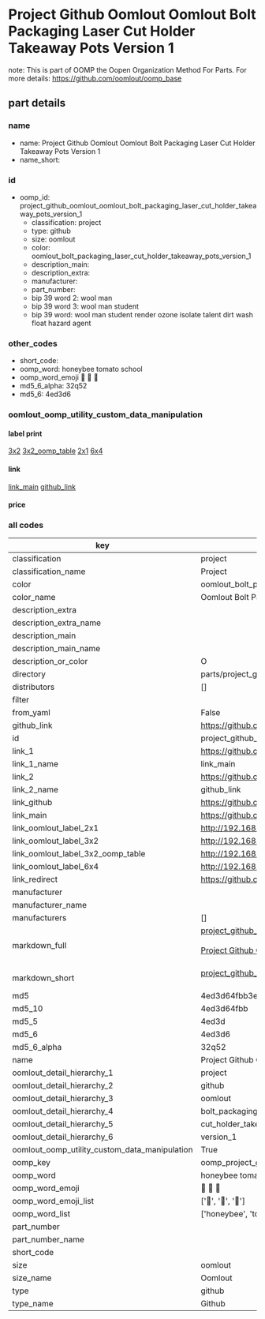 # Project Github Oomlout Oomlout Bolt Packaging Laser Cut Holder Takeaway Pots Version 1  

note: This is part of OOMP the Oopen Organization Method For Parts. For more details: https://github.com/oomlout/oomp_base

##  part details





### name
* name: Project Github Oomlout Oomlout Bolt Packaging Laser Cut Holder Takeaway Pots Version 1
* name_short: 
### id
* oomp_id: project_github_oomlout_oomlout_bolt_packaging_laser_cut_holder_takeaway_pots_version_1
  * classification: project
  * type: github
  * size: oomlout
  * color: oomlout_bolt_packaging_laser_cut_holder_takeaway_pots_version_1
  * description_main: 
  * description_extra: 
  * manufacturer: 
  * part_number: 
  * bip 39 word 2: wool man
  * bip 39 word 3: wool man student
  * bip 39 word: wool man student render ozone isolate talent dirt wash float hazard agent

### other_codes
* short_code: 
* oomp_word: honeybee tomato school
* oomp_word_emoji :honeybee: :tomato: :school:
* md5_6_alpha: 32q52
* md5_6: 4ed3d6






### oomlout_oomp_utility_custom_data_manipulation
#### label print
[3x2](http://192.168.1.245:1112/?label=oomp%2032q52)
[3x2_oomp_table](http://192.168.1.107:1112/?label=oomp%2032q52)
[2x1](http://192.168.1.242:1112/?label=oomp%2032q52)
[6x4](http://192.168.1.55:1112/?label=oomp%2032q52)    

#### link

[link_main](https://github.com/oomlout/oomlout_oomp_current_version_messy/tree/main/parts/project_github_oomlout_oomlout_bolt_packaging_laser_cut_holder_takeaway_pots_version_1) [github_link](https://github.com/oomlout/oomlout_oomp_part_src/tree/main/parts/project_github_oomlout_oomlout_bolt_packaging_laser_cut_holder_takeaway_pots_version_1)                             

#### price







### all codes 
| key | value |  
| --- | --- |  
| classification | project |  
| classification_name | Project |  
| color | oomlout_bolt_packaging_laser_cut_holder_takeaway_pots_version_1 |  
| color_name | Oomlout Bolt Packaging Laser Cut Holder Takeaway Pots Version 1 |  
| description_extra |  |  
| description_extra_name |  |  
| description_main |  |  
| description_main_name |  |  
| description_or_color | O  |  
| directory | parts/project_github_oomlout_oomlout_bolt_packaging_laser_cut_holder_takeaway_pots_version_1 |  
| distributors | [] |  
| filter |  |  
| from_yaml | False |  
| github_link | https://github.com/oomlout/oomlout_oomp_part_src/tree/main/parts/project_github_oomlout_oomlout_bolt_packaging_laser_cut_holder_takeaway_pots_version_1 |  
| id | project_github_oomlout_oomlout_bolt_packaging_laser_cut_holder_takeaway_pots_version_1 |  
| link_1 | https://github.com/oomlout/oomlout_oomp_current_version_messy/tree/main/parts/project_github_oomlout_oomlout_bolt_packaging_laser_cut_holder_takeaway_pots_version_1 |  
| link_1_name | link_main |  
| link_2 | https://github.com/oomlout/oomlout_oomp_part_src/tree/main/parts/project_github_oomlout_oomlout_bolt_packaging_laser_cut_holder_takeaway_pots_version_1 |  
| link_2_name | github_link |  
| link_github | https://github.com/oomlout/oomlout_bolt_packaging_laser_cut_holder_takeaway_pots_version_1 |  
| link_main | https://github.com/oomlout/oomlout_oomp_current_version_messy/tree/main/parts/project_github_oomlout_oomlout_bolt_packaging_laser_cut_holder_takeaway_pots_version_1 |  
| link_oomlout_label_2x1 | http://192.168.1.242:1112/?label=oomp%2032q52 |  
| link_oomlout_label_3x2 | http://192.168.1.245:1112/?label=oomp%2032q52 |  
| link_oomlout_label_3x2_oomp_table | http://192.168.1.107:1112/?label=oomp%2032q52 |  
| link_oomlout_label_6x4 | http://192.168.1.55:1112/?label=oomp%2032q52 |  
| link_redirect | https://github.com/oomlout/oomlout_bolt_packaging_laser_cut_holder_takeaway_pots_version_1 |  
| manufacturer |  |  
| manufacturer_name |  |  
| manufacturers | [] |  
| markdown_full | [project_github_oomlout_oomlout_bolt_packaging_laser_cut_holder_takeaway_pots_version_1](https://github.com/oomlout/oomlout_oomp_current_version_messy/tree/main/parts/project_github_oomlout_oomlout_bolt_packaging_laser_cut_holder_takeaway_pots_version_1)<br>[](https://github.com/oomlout/oomlout_oomp_current_version_messy/tree/main/parts/project_github_oomlout_oomlout_bolt_packaging_laser_cut_holder_takeaway_pots_version_1)<br>[Project Github Oomlout Oomlout Bolt Packaging Laser Cut Holder Takeaway Pots Version 1](https://github.com/oomlout/oomlout_oomp_current_version_messy/tree/main/parts/project_github_oomlout_oomlout_bolt_packaging_laser_cut_holder_takeaway_pots_version_1)<br><br> |  
| markdown_short | [project_github_oomlout_oomlout_bolt_packaging_laser_cut_holder_takeaway_pots_version_1](https://github.com/oomlout/oomlout_oomp_current_version_messy/tree/main/parts/project_github_oomlout_oomlout_bolt_packaging_laser_cut_holder_takeaway_pots_version_1)<br><br> |  
| md5 | 4ed3d64fbb3ebbadda4f4b61aee1b7ea |  
| md5_10 | 4ed3d64fbb |  
| md5_5 | 4ed3d |  
| md5_6 | 4ed3d6 |  
| md5_6_alpha | 32q52 |  
| name | Project Github Oomlout Oomlout Bolt Packaging Laser Cut Holder Takeaway Pots Version 1 |  
| oomlout_detail_hierarchy_1 | project |  
| oomlout_detail_hierarchy_2 | github |  
| oomlout_detail_hierarchy_3 | oomlout |  
| oomlout_detail_hierarchy_4 | bolt_packaging_laser |  
| oomlout_detail_hierarchy_5 | cut_holder_takeaway_pots |  
| oomlout_detail_hierarchy_6 | version_1 |  
| oomlout_oomp_utility_custom_data_manipulation | True |  
| oomp_key | oomp_project_github_oomlout_oomlout_bolt_packaging_laser_cut_holder_takeaway_pots_version_1 |  
| oomp_word | honeybee tomato school |  
| oomp_word_emoji | :honeybee: :tomato: :school: |  
| oomp_word_emoji_list | [':honeybee:', ':tomato:', ':school:'] |  
| oomp_word_list | ['honeybee', 'tomato', 'school'] |  
| part_number |  |  
| part_number_name |  |  
| short_code |  |  
| size | oomlout |  
| size_name | Oomlout |  
| type | github |  
| type_name | Github |  
